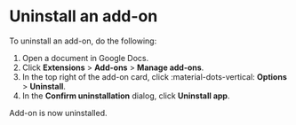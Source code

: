# Uninstall an add-on

To uninstall an add-on, do the following:

1. Open a document in Google Docs.
1. Click **Extensions** > **Add-ons** > **Manage add-ons**.
1. In the top right of the add-on card, click :material-dots-vertical: **Options** > **Uninstall**.
1. In the **Confirm uninstallation** dialog, click **Uninstall app**.

Add-on is now uninstalled.